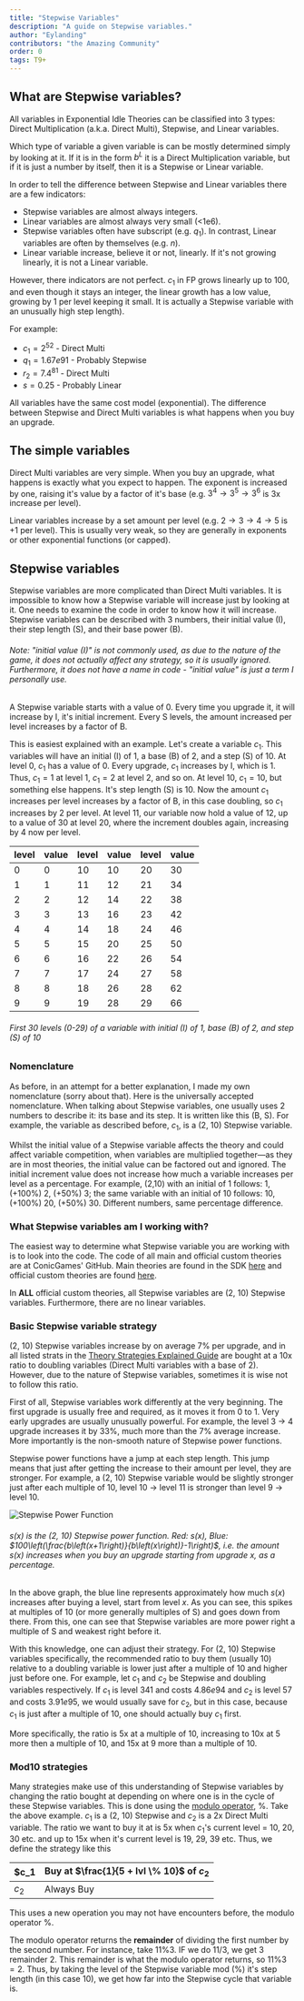 ```yaml
---
title: "Stepwise Variables"
description: "A guide on Stepwise variables."
author: "Eylanding"
contributors: "the Amazing Community"
order: 0
tags: T9+
---
```


## What are Stepwise variables?

All variables in Exponential Idle Theories can be classified into 3 types: Direct Multiplication (a.k.a. Direct Multi), Stepwise, and Linear variables.

Which type of variable a given variable is can be mostly determined simply by looking at it. If it is in the form $b^L$ it is a Direct Multiplication variable, but if it is just a number by itself, then it is a Stepwise or Linear variable.

 In order to tell the difference between Stepwise and Linear variables there are a few indicators:

- Stepwise variables are almost always integers.
- Linear variables are almost always very small (<1e6).
- Stepwise variables often have subscript (e.g. $q_1$). In contrast, Linear variables are often by themselves (e.g. $n$).
- Linear variable increase, believe it or not, linearly. If it's not growing linearly, it is not a Linear variable.

However, there indicators are not perfect. $c_1$ in FP grows linearly up to 100, and even though it stays an integer, the linear growth has a low value, growing by 1 per level keeping it small. It is actually a Stepwise variable with an unusually high step length).

For example:
- $c_1 = 2^{52}$ - Direct Multi
- $q_1 = 1.67e91$ - Probably Stepwise
- $r_2 = 7.4^{81}$ - Direct Multi
- $s = 0.25$ - Probably Linear

All variables have the same cost model (exponential). The difference between Stepwise and Direct Multi variables is what happens when you buy an upgrade.

## The simple variables

Direct Multi variables are very simple. When you buy an upgrade, what happens is exactly what you expect to happen. The exponent is increased by one, raising it's value by a factor of it's base (e.g. $3{^4}\rightarrow 3^{5}\rightarrow 3^{6}$ is $3$x increase per level).

Linear variables increase by a set amount per level (e.g. $2\rightarrow3\rightarrow4\rightarrow5$ is $+1$ per level). This is usually very weak, so they are generally in exponents or other exponential functions (or capped).

## Stepwise variables

Stepwise variables are more complicated than Direct Multi variables. It is impossible to know how a Stepwise variable will increase just by looking at it. One needs to examine the code in order to know how it will increase. Stepwise variables can be described with 3 numbers, their initial value (I), their step length (S), and their base power (B).

###### Note: "initial value (I)" is not commonly used, as due to the nature of the game, it does not actually affect any strategy, so it is usually ignored. Furthermore, it does not have a name in code - "initial value" is just a term I personally use.

A Stepwise variable starts with a value of 0. Every time you upgrade it, it will increase by I, it's initial increment. Every S levels, the amount increased per level increases by a factor of B.

This is easiest explained with an example. Let's create a variable $c_1$. This variables will have an initial (I) of 1, a base (B) of 2, and a step (S) of 10. At level 0, $c_1$ has a value of 0. Every upgrade, $c_1$ increases by I, which is 1. Thus, $c_1 = 1$ at level 1, $c_1 = 2$ at level 2, and so on. At level 10, $c_1 = 10$, but something else happens. It's step length (S) is 10. Now the amount $c_1$ increases per level increases by a factor of B, in this case doubling, so $c_1$ increases by 2 per level. At level 11, our variable now hold a value of 12, up to a value of 30 at level 20, where the increment doubles again, increasing by 4 now per level.

| level | value | level | value | level | value |
|-------|-------|-------|-------|-------|-------|
| 0     | 0     | 10    | 10    | 20    | 30    |
| 1     | 1     | 11    | 12    | 21    | 34    |
| 2     | 2     | 12    | 14    | 22    | 38    |
| 3     | 3     | 13    | 16    | 23    | 42    |
| 4     | 4     | 14    | 18    | 24    | 46    |
| 5     | 5     | 15    | 20    | 25    | 50    |
| 6     | 6     | 16    | 22    | 26    | 54    |
| 7     | 7     | 17    | 24    | 27    | 58    |
| 8     | 8     | 18    | 26    | 28    | 62    |
| 9     | 9     | 19    | 28    | 29    | 66    |

###### First 30 levels (0-29) of a variable with initial (I) of 1, base (B) of 2, and step (S) of 10

### Nomenclature

As before, in an attempt for a better explanation, I made my own nomenclature (sorry about that). Here is the universally accepted nomenclature. When talking about Stepwise variables, one usually uses 2 numbers to describe it: its base and its step. It is written like this (B, S). For example, the variable as described before, $c_1$, is a (2, 10) Stepwise variable.

 Whilst the initial value of a Stepwise variable affects the theory and could affect variable competition, when variables are multiplied together—as they are in most theories, the initial value can be factored out and ignored. The initial increment value does not increase how much a variable increases per level as a percentage. For example, (2,10) with an initial of 1 follows: 1, (+100%) 2, (+50%) 3; the same variable with an initial of 10 follows: 10, (+100%) 20, (+50%) 30. Different numbers, same percentage difference.

### What Stepwise variables am I working with?

The easiest way to determine what Stepwise variable you are working with is to look into the code. The code of all main and official custom theories are at ConicGames' GitHub. Main theories are found in the SDK [here](https://github.com/conicgames/theory-sdk/tree/main/samples) and official custom theories are found [here](https://github.com/conicgames/custom-theories/tree/main/official).

In **ALL** official custom theories, all Stepwise variables are (2, 10) Stepwise variables. Furthermore, there are no linear variables.

### Basic Stepwise variable strategy

(2, 10) Stepwise variables increase by on average $7\%$ per upgrade, and in all listed strats in the [Theory Strategies Explained Guide](https://exponential-idle-guides.netlify.app/guides/theory-strategies/) are bought at a 10x ratio to doubling variables (Direct Multi variables with a base of 2). However, due to the nature of Stepwise variables, sometimes it is wise not to follow this ratio.

First of all, Stepwise variables work differently at the very beginning. The first upgrade is usually free and required, as it moves it from 0 to 1. Very early upgrades are usually unusually powerful. For example, the level 3 -> 4 upgrade increases it by $33\%$, much more than the $7\%$ average increase. More importantly is the non-smooth nature of Stepwise power functions.

 Stepwise power functions have a jump at each step length. This jump means that just after getting the increase to their amount per level, they are stronger. For example, a (2, 10) Stepwise variable would be slightly stronger just after each multiple of 10, level 10 -> level 11 is stronger than level 9 -> level 10.

![Stepwise Power Function](/images/stepwise.png)

###### $s(x)$ is the (2, 10) Stepwise power function. Red: $s(x)$, Blue: $100\left(\frac{b\left(x+1\right)}{b\left(x\right)}-1\right)$, i.e. the amount s(x) increases when you buy an upgrade starting from upgrade x, as a percentage.

In the above graph, the blue line represents approximately how much $s(x)$ increases after buying a level, start from level $x$. As you can see, this spikes at multiples of 10 (or more generally multiples of S) and goes down from there. From this, one can see that Stepwise variables are more power right a multiple of S and weakest right before it.

With this knowledge, one can adjust their strategy. For (2, 10) Stepwise variables specifically, the recommended ratio to buy them (usually 10) relative to a doubling variable is lower just after a multiple of 10 and higher just before one. For example, let $c_1$ and $c_2$ be Stepwise and doubling variables respectively. If $c_1$ is level 341 and costs $4.86e94$ and $c_2$ is level 57 and costs $3.91e95$, we would usually save for $c_2$, but in this case, because $c_1$ is just after a multiple of 10, one should actually buy $c_1$ first.

More specifically, the ratio is 5x at a multiple of 10, increasing to 10x at 5 more then a multiple of 10, and 15x at 9 more than a multiple of 10.

### Mod10 strategies

Many strategies make use of this understanding of Stepwise variables by changing the ratio bought at depending on where one is in the cycle of these Stepwise variables. This is done using the [modulo operator](https://exponential-idle-guides.netlify.app/guides/theory-strategies/#modulus-explanation), $\%$. Take the above example. $c_1$ is a (2, 10) Stepwise and $c_2$ is a 2x Direct Multi variable. The ratio we want to buy it at is 5x when $c_1$'s current level = 10, 20, 30 etc. and up to 15x when it's current level is 19, 29, 39 etc. Thus, we define the strategy like this

| $c_1 | Buy at $\frac{1}{5 + lvl \% 10}$ of $c_2$ |
| - | - |
| $c_2$ | Always Buy |

This uses a new operation you may not have encounters before, the modulo operator $\%$.

The modulo operator returns the **remainder** of dividing the first number by the second number. For instance, take $11 \% 3$. IF we do 11/3, we get 3 remainder 2. This remainder is what the modulo operator returns, so $11 \% 3 = 2$. Thus, by taking the level of the Stepwise variable mod ($\%$) it's step length (in this case 10), we get how far into the Stepwise cycle that variable is.

